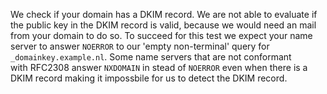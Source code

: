 We check if your domain has a DKIM record. We are not able to evaluate if the public key in the DKIM record is valid, because we would need an mail from your domain to do so. To succeed for this test we expect your name server to answer `NOERROR` to our 'empty non-terminal' query for `_domainkey.example.nl`. Some name servers that are not conformant with RFC2308 answer `NXDOMAIN` in stead of `NOERROR` even when there is a DKIM record making it impossbile for us to detect the DKIM record.
